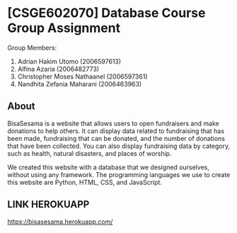 # [CSGE602070] Database Course Group Assignment

Group Members:
1. Adrian Hakim Utomo (2006597613)
2. Alfina Azaria (2006482773)
3. Christopher Moses Nathaanel (2006597361)
4. Nandhita Zefania Maharani (2006463963)

## About

BisaSesama is a website that allows users to open fundraisers and make donations to help others. It can display data related to fundraising that has been made, fundraising that can be donated, and the number of donations that have been collected. You can also display fundraising data by category, such as health, natural disasters, and places of worship.

We created this website with a database that we designed ourselves, without using any framework. The programming languages we use to create this website are Python, HTML, CSS, and JavaScript. 

## LINK HEROKUAPP
https://bisasesama.herokuapp.com/
